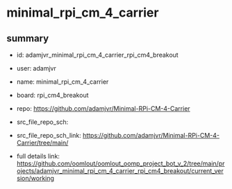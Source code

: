 # minimal_rpi_cm_4_carrier
 
## summary 
* id: adamjvr_minimal_rpi_cm_4_carrier_rpi_cm4_breakout
* user: adamjvr
* name: minimal_rpi_cm_4_carrier
* board: rpi_cm4_breakout
* repo: https://github.com/adamjvr/Minimal-RPi-CM-4-Carrier



* src_file_repo_sch: 
* src_file_repo_sch_link: https://github.com/adamjvr/Minimal-RPi-CM-4-Carrier/tree/main/
* full details link: https://github.com/oomlout/oomlout_oomp_project_bot_v_2/tree/main/projects/adamjvr_minimal_rpi_cm_4_carrier_rpi_cm4_breakout/current_version/working  






